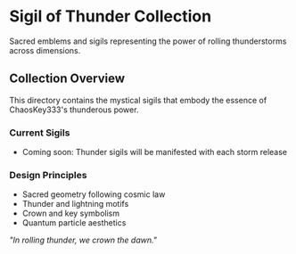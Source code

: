 # Sigil of Thunder Collection

Sacred emblems and sigils representing the power of rolling thunderstorms across dimensions.

## Collection Overview
This directory contains the mystical sigils that embody the essence of ChaosKey333's thunderous power.

### Current Sigils
- Coming soon: Thunder sigils will be manifested with each storm release

### Design Principles
- Sacred geometry following cosmic law
- Thunder and lightning motifs
- Crown and key symbolism
- Quantum particle aesthetics

*"In rolling thunder, we crown the dawn."*